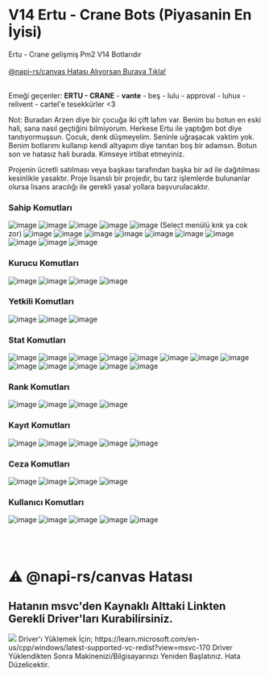 # V14 Ertu - Crane Bots (Piyasanin En İyisi)
Ertu - Crane gelişmiş Pm2 V14 Botlarıdır 
<br> </br>
<a href="#napirs">@napi-rs/canvas Hatası Alıyorsan Buraya Tıkla!</a>
<br> </br>

Emeği geçenler: **ERTU - CRANE** - **vante** - beş - lulu - approval - luhux - relivent - cartel'e tesekkürler <3

Not: Buradan Arzen diye bir çocuğa iki çift lafım var. Benim bu botun en eski hali, sana nasıl geçtiğini bilmiyorum. Herkese Ertu ile yaptığım bot diye tanıtıyormuşsun. Çocuk, denk düşmeyelim. Seninle uğraşacak vaktim yok. Benim botlarımı kullanıp kendi altyapım diye tanıtan boş bir adamsın. Botun son ve hatasız hali burada. Kimseye irtibat etmeyiniz.

Projenin ücretli satılması veya başkası tarafından başka bir ad ile dağıtılması kesinlikle yasaktır. Proje lisanslı bir projedir, bu tarz işlemlerde bulunanlar olursa lisans aracılığı ile gerekli yasal yollara başvurulacaktır.

### Sahip Komutları
![image](https://github.com/ertucuk/Discord-Bots-V14/assets/68440024/76b9de4a-b38a-496e-a2fd-443fff2fec9c)
![image](https://github.com/ertucuk/Discord-Bots-V14/assets/68440024/52e97829-92ba-49d7-8637-a23b1719affb)
![image](https://github.com/ertucuk/Discord-Bots-V14/assets/68440024/0936c1e1-0d45-45db-8873-f1a9988d269a)
![image](https://github.com/ertucuk/Discord-Bots-V14/assets/68440024/31f41c70-ec25-486f-b65d-2c0a58716d4b)
![image](https://github.com/ertucuk/Discord-Bots-V14/assets/68440024/e6b78a7b-b870-42d2-bc21-32fac6122692) (Select menülü knk ya cok zor)
![image](https://github.com/ertucuk/Discord-Bots-V14/assets/68440024/8fc7f247-c776-4bdf-9928-8ae99947f8dd)
![image](https://github.com/ertucuk/Discord-Bots-V14/assets/68440024/e2ca4d29-3d13-440c-8924-02cadde4a870)
![image](https://github.com/ertucuk/Discord-Bots-V14/assets/68440024/abaf7b95-2e51-4e9c-88d9-6320e366487d)
![image](https://github.com/ertucuk/Discord-Bots-V14/assets/68440024/0e208275-e5e8-45fe-9323-dadd616f34aa)
![image](https://github.com/ertucuk/Discord-Bots-V14/assets/68440024/94e99a06-6cec-423c-b5e8-1db6d0c4fe4a)
![image](https://github.com/ertucuk/Discord-Bots-V14/assets/68440024/310ddea2-8c93-4bbf-ab48-34e1fd9a0084)
![image](https://github.com/ertucuk/Discord-Bots-V14/assets/68440024/68b686da-1e04-4825-8916-7db45b2c54d7)
![image](https://github.com/ertucuk/Discord-Bots-V14/assets/68440024/649b63c5-40c9-47e9-8fa3-64a7f497e55c)
![image](https://github.com/ertucuk/Discord-Bots-V14/assets/68440024/7822202c-d5c9-4bdc-aa56-6b6c5f396fc1)
![image](https://github.com/ertucuk/Discord-Bots-V14/assets/68440024/07301341-d1ae-478a-9a88-74b0f1475518)

### Kurucu Komutları
![image](https://github.com/ertucuk/Discord-Bots-V14/assets/68440024/020efc3a-61d1-418c-8a7c-ba8a8e87156d)
![image](https://github.com/ertucuk/Discord-Bots-V14/assets/68440024/d3e10eae-eabb-46e5-acd1-c005dcc10d14)
![image](https://github.com/ertucuk/Discord-Bots-V14/assets/68440024/5f2b9f25-be18-4a20-99be-81899eb5611a)
![image](https://github.com/ertucuk/Discord-Bots-V14/assets/68440024/e7144d2d-6afd-4747-92c3-e3e8388f106b)

### Yetkili Komutları
![image](https://github.com/ertucuk/Discord-Bots-V14/assets/68440024/b9706281-3118-477c-8c21-320dc564f43c)
![image](https://github.com/ertucuk/Discord-Bots-V14/assets/68440024/4886cd77-3d25-47f7-93fe-8f216b32dbf6)
![image](https://github.com/ertucuk/Discord-Bots-V14/assets/68440024/9adcddf2-b932-4261-8ac6-734fc4ec1efa)
  
### Stat Komutları
![image](https://github.com/ertucuk/Discord-Bots-V14/assets/68440024/4704cd47-aefe-4849-a9a7-a66d0ff63829)
![image](https://github.com/ertucuk/Discord-Bots-V14/assets/68440024/2833431d-b2c1-4b69-8ff4-67f15b339abf)
![image](https://github.com/ertucuk/Discord-Bots-V14/assets/68440024/cf73cc10-c640-4ee5-bcbc-baaee231146b)
![image](https://github.com/ertucuk/Discord-Bots-V14/assets/68440024/462d4e2a-e676-453f-9791-1fc1ac7d56ec)
![image](https://github.com/ertucuk/Discord-Bots-V14/assets/68440024/0efc8a5d-bf7a-459b-b03d-ac8eb41427a0)
![image](https://github.com/ertucuk/Discord-Bots-V14/assets/68440024/a1bbd0cd-59fc-4020-bb52-6430e4c35e61)
![image](https://github.com/ertucuk/Discord-Bots-V14/assets/68440024/be2b5ae3-a208-40aa-85d3-683b6bba06c7)
![image](https://github.com/ertucuk/Discord-Bots-V14/assets/68440024/8b064bfc-1170-4900-86b1-866c6a46f0a2)
![image](https://github.com/ertucuk/Discord-Bots-V14/assets/68440024/583e7685-9485-4d5d-a616-72cabff6d0d6)
![image](https://github.com/ertucuk/Discord-Bots-V14/assets/68440024/5a6bba46-0137-4bc8-b0eb-d879f1ccecbd)
![image](https://github.com/ertucuk/Discord-Bots-V14/assets/68440024/7819dc34-002d-4a0b-8f12-a7e09379782f)
![image](https://github.com/ertucuk/Discord-Bots-V14/assets/68440024/fc467640-5df4-4d4c-8a32-ccd5bc376460)
![image](https://github.com/ertucuk/Discord-Bots-V14/assets/68440024/08b87a9e-5a16-40ac-b86c-b3877ce44e85)

### Rank Komutları
![image](https://github.com/ertucuk/Discord-Bots-V14/assets/68440024/d7096474-3d5e-4a16-a39f-225e38dc3c5a)
![image](https://github.com/ertucuk/Discord-Bots-V14/assets/68440024/f63c693e-218e-4565-86b7-745ef0be5ede)
![image](https://github.com/ertucuk/Discord-Bots-V14/assets/68440024/68e29151-7856-4843-b0e8-100d0c8ae3e9)
![image](https://github.com/ertucuk/Discord-Bots-V14/assets/68440024/fe797be8-7da6-4c57-bc2a-82bf14e7a77f)


### Kayıt Komutları 
![image](https://github.com/ertucuk/Discord-Bots-V14/assets/68440024/d6b2d03f-4fcd-48de-a505-924dc4a3fecd)
![image](https://github.com/ertucuk/Discord-Bots-V14/assets/68440024/68016563-db04-45b5-9f61-cb8cfd6066ee)
![image](https://github.com/ertucuk/Discord-Bots-V14/assets/68440024/04c183ba-2563-454c-af1e-82ed8b934c7e)
![image](https://github.com/ertucuk/Discord-Bots-V14/assets/68440024/b6f42c07-1bd0-4200-b882-caec95192704)
![image](https://github.com/ertucuk/Discord-Bots-V14/assets/68440024/30cd0a59-e16a-4ca6-aae0-55dc2c94a736)

### Ceza Komutları
![image](https://github.com/ertucuk/Discord-Bots-V14/assets/68440024/10d548aa-0f9e-4564-8659-97b58ee18f67)
![image](https://github.com/ertucuk/Discord-Bots-V14/assets/68440024/f29359ce-1aa1-4990-adb8-18919a6f5f81)
![image](https://github.com/ertucuk/Discord-Bots-V14/assets/68440024/1df0e376-b5fd-4557-9e92-ce30e5d765bb)
![image](https://github.com/ertucuk/Discord-Bots-V14/assets/68440024/26a7102a-b450-4126-b539-883df76aa66d)


### Kullanıcı Komutları 

![image](https://github.com/ertucuk/Discord-Bots-V14/assets/68440024/405a6bd4-4492-4183-a015-b161e2bfaf56)
![image](https://github.com/ertucuk/Discord-Bots-V14/assets/68440024/3e523a15-1fdb-4486-b23c-2216daf02c7b)
![image](https://github.com/ertucuk/Discord-Bots-V14/assets/68440024/b3f95e95-d250-4fe1-94ba-46928ad6f2e0)
![image](https://github.com/ertucuk/Discord-Bots-V14/assets/68440024/3e2d228e-a1b3-4b33-9ff0-24833e89ea9f)
![image](https://github.com/ertucuk/Discord-Bots-V14/assets/68440024/66824041-46f2-4013-b6ed-106fdd71a292)

<br> </br>
<h1>⚠️ @napi-rs/canvas Hatası</h1>
<h2 id="napirs">Hatanın msvc'den Kaynaklı Alttaki Linkten Gerekli Driver'ları Kurabilirsiniz.</h2>
<img src="https://cdn.discordapp.com/attachments/950167988127006821/1111440762438172773/2023-05-26_02-45-14.png">
Driver'ı Yüklemek İçin; https://learn.microsoft.com/en-us/cpp/windows/latest-supported-vc-redist?view=msvc-170
Driver Yüklendikten Sonra Makinenizi/Bilgisayarınızı Yeniden Başlatınız.
Hata Düzelicektir.
<br> </br>
<br> </br>
